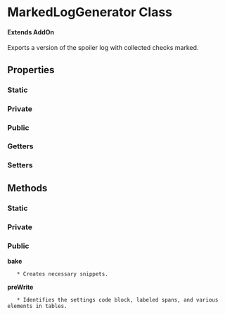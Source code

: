 # MarkedLogGenerator Class

#### Extends AddOn

Exports a version of the spoiler log with collected checks marked.

## Properties

### Static

### Private

### Public

### Getters

### Setters

## Methods

### Static

### Private

### Public

**bake**

```
   * Creates necessary snippets.
```

**preWrite**

```
   * Identifies the settings code block, labeled spans, and various elements in tables.
```

